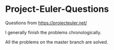 # Project-Euler-Questions

Questions from https://projecteuler.net/

I generally finish the problems chronologically. 

All the problems on the master branch are solved.
